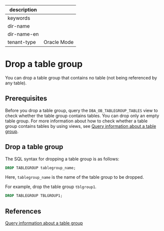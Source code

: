 |description||
|---|---|
|keywords||
|dir-name||
|dir-name-en||
|tenant-type|Oracle Mode|

# Drop a table group

You can drop a table group that contains no table (not being referenced by any table).

## Prerequisites

Before you drop a table group, query the `DBA_OB_TABLEGROUP_TABLES` view to check whether the table group contains tables. You can drop only an empty table group. For more information about how to check whether a table group contains tables by using views, see [Query information about a table group](../300.manage-table-groups-of-oracle-mode/300.view-the-information-of-a-table-group-of-oracle-mode.md).

## Drop a table group

The SQL syntax for dropping a table group is as follows:

```sql
DROP TABLEGROUP tablegroup_name;
```

Here, `tablegroup_name` is the name of the table group to be dropped.

For example, drop the table group `tblgroup1`.

```sql
DROP TABLEGROUP TBLGROUP1;
```

## References

[Query information about a table group](../300.manage-table-groups-of-oracle-mode/300.view-the-information-of-a-table-group-of-oracle-mode.md)
